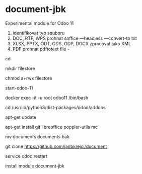 # document-jbk
Experimental module for Odoo 11

1) identifikovat typ souboru
2) DOC, RTF, WPS prohnat soffice —headless —convert-to txt
3) XLSX, PPTX, ODT, ODS, ODP, DOCX zpracovat jako XML
4) PDF prohnat pdftotext file -


cd

mkdir filestore

chmod a+rwx filestore

start-odoo-11

docker exec -it -u root odoo11 /bin/bash

cd /usr/lib/python3/dist-packages/odoo/addons

apt-get update

apt-get install git libreoffice poppler-utils mc

mv documents documents.bak

git clone https://github.com/janbkrejci/document

service odoo restart


install module document-jbk

